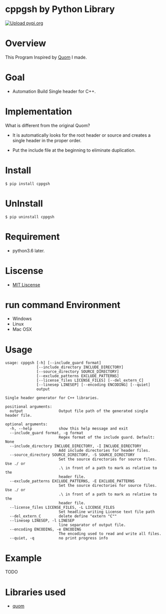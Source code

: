 # cppgsh  by Python Library
[![Upload pypi.org](https://github.com/kirin123kirin/cppgsh/actions/workflows/pypi.yml/badge.svg?branch=v0.1.9)](https://github.com/kirin123kirin/cppgsh/actions/workflows/pypi.yml)

# Overview
This Program Inspired by [Quom](https://github.com/Viatorus/quom#quom) I made.

# Goal
* Automation Build Single header for C++.

# Implementation
What is different from the original Quom?
* It is automatically looks for the root header or source 
and creates a single header in the proper order.

* Put the include file at the beginning to eliminate duplication.

# Install
```
$ pip install cppgsh
```

# UnInstall
```
$ pip uninstall cppgsh
```

# Requirement
* python3.6 later.

# Liscense
* [MIT Liscense](https://github.com/kirin123kirin/cppgsh/blob/master/LICENSE)

# run command Environment
* Windows
* Linux
* Mac OSX

# Usage
```
usage: cppgsh [-h] [--include_guard format]
              [--include_directory INCLUDE_DIRECTORY]
              [--source_directory SOURCE_DIRECTORY]
              [--exclude_patterns EXCLUDE_PATTERNS]
              [--license_files LICENSE_FILES] [--del_extern_C]
              [--linesep LINESEP] [--encoding ENCODING] [--quiet]
              output

Single header generator for C++ libraries.

positional arguments:
  output                Output file path of the generated single header file.

optional arguments:
  -h, --help            show this help message and exit
  --include_guard format, -g format
                        Regex format of the include guard. Default: None
  --include_directory INCLUDE_DIRECTORY, -I INCLUDE_DIRECTORY
                        Add include directories for header files.
  --source_directory SOURCE_DIRECTORY, -S SOURCE_DIRECTORY
                        Set the source directories for source files. Use ./ or
                        .\ in front of a path to mark as relative to the
                        header file.
  --exclude_patterns EXCLUDE_PATTERNS, -E EXCLUDE_PATTERNS
                        Set the source directories for source files. Use ./ or
                        .\ in front of a path to mark as relative to the
                        header file.
  --license_files LICENSE_FILES, -L LICENSE_FILES
                        Set headline writing License text file path
  --del_extern_C        delete define "extern "C""
  --linesep LINESEP, -l LINESEP
                        line separator of output file.
  --encoding ENCODING, -e ENCODING
                        The encoding used to read and write all files.
  --quiet, -q           no print progress info

```
# Example
TODO

# Libraries used
* [quom](https://pypi.org/project/quom)

